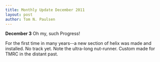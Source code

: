 ```yaml
---
title: Monthly Update December 2011 
layout: post
author: Tom N. Paulsen
---
```




 **December 3**  Oh my, such Progress!     
  
 For the first time in many years\-\-a new section of helix was made and installed. No track yet. Note the ultra\-long nut\-runner. Custom made for TMRC in the distant past. 
 
 